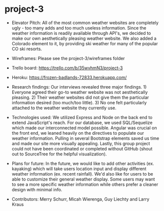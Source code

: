 # project-3

- Elevator Pitch: 
All of the most common weather websites are completely ugly - too many adds and too much useless information. Since the weather information is readily available through API's, we decided to make our own aesthetically pleasing weather website. We also added a Colorado element to it, by providing ski weather for many of the popular CO ski resorts.

- Wireframes: 
Please see the project-3/wireframes folder

- Trello board: 
https://trello.com/b/35wvhmN3/project-3

- Heroku: 
https://frozen-badlands-72833.herokuapp.com/

- Research findings: 
Our interviews revealed three major findings. 1) Everyone agreed their go-to weather website was not aesthetically pleasing. 2) Their weather websites did not give them the particular information desired (too much/too little). 3) No one felt particularly attached to the weather website they currently use.

- Technologies used: 
We utilized Express and Node on the back end to extend JavaScript's reach. For our database, we used SQL/Sequelize which made our interconnected model possible. Angular was crucial on the front end, we leaned heavily on the directives to populate our weather information. Pulling in several Bootstrap elements saved us time and made our site more visually appealing. Lastly, this group project could not have been coordinated or completed without GitHub (shout out to SourceTree for the helpful visualization).

- Plans for future: 
In the future, we would like to add other activities (ex. kayaking) which will take users location input and display different weather information (ex. recent rainfall). We'd also like for users to be able to customize their general weather display. Some users may want to see a more specific weather information while others prefer a cleaner design with minimal info.

- Contributors: 
Merry Schurr, Micah Wierenga, Guy Liechty and Larry Kraus
